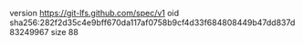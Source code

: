 version https://git-lfs.github.com/spec/v1
oid sha256:282f2d35c4e9bff670da117af0758b9cf4d33f684808449b47dd837d83249967
size 88
